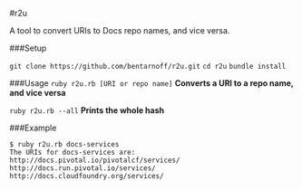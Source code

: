 #r2u

A tool to convert URIs to Docs repo names, and vice versa.

###Setup

`git clone https://github.com/bentarnoff/r2u.git`
`cd r2u`
`bundle install`

###Usage
`ruby r2u.rb [URI or repo name]`
**Converts a URI to a repo name, and vice versa**

`ruby r2u.rb --all`
**Prints the whole hash**

###Example
```
$ ruby r2u.rb docs-services
The URIs for docs-services are:
http://docs.pivotal.io/pivotalcf/services/
http://docs.run.pivotal.io/services/
http://docs.cloudfoundry.org/services/
```